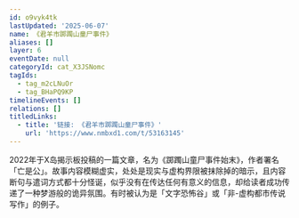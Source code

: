 ```yaml
---
id: o9vyk4tk
lastUpdated: '2025-06-07'
name: 《君羊市踯躅山童尸事件》
aliases: []
layer: 6
eventDate: null
categoryId: cat_X3JSNomc
tagIds:
  - tag_m2cLNuOr
  - tag_BHaPQ9KP
timelineEvents: []
relations: []
titledLinks:
  - title: '链接: 《君羊市踯躅山童尸事件》'
    url: 'https://www.nmbxd1.com/t/53163145'
---
```

2022年于X岛揭示板投稿的一篇文章，名为《踯躅山童尸事件始末》，作者署名「亡是公」。故事内容模糊虚实，处处是现实与虚构界限被抹除掉的暗示，且内容断句与遣词方式都十分怪诞，似乎没有在传达任何有意义的信息，却给读者成功传递了一种梦游般的诡异氛围。有时被认为是「文字恐怖谷」或「非-虚构都市传说写作」的例子。
